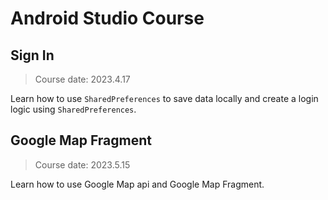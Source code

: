 # Android Studio Course

## Sign In
> Course date: 2023.4.17

Learn how to use `SharedPreferences` to save data locally and create a login logic using `SharedPreferences`.

## Google Map Fragment
> Course date: 2023.5.15

Learn how to use Google Map api and Google Map Fragment.
